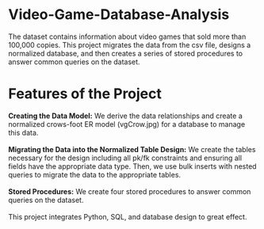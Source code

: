 # Video-Game-Database-Analysis
The dataset contains information about video games that sold more than 100,000 copies. This project migrates the data from the csv file, designs a normalized database, and then creates a series of stored procedures to answer common queries on the dataset.

# Features of the Project
**Creating the Data Model:** We derive the data relationships and create a normalized crows-foot ER model (vgCrow.jpg) for a database to manage this data. <br /> <br /> **Migrating the Data into the Normalized Table Design:** We create the tables necessary for the design including all pk/fk constraints and ensuring all fields have the appropriate data type. Then, we use bulk inserts with nested queries to migrate the data to the appropriate tables. <br /> <br /> **Stored Procedures:** We create four stored procedures to answer common queries on the dataset. <br /> <br /> This project integrates Python, SQL, and database design to great effect.
